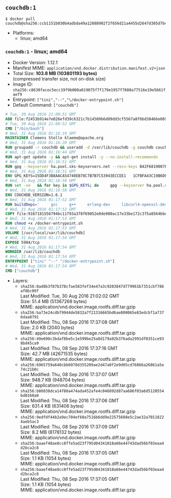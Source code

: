 ## `couchdb:1`

```console
$ docker pull couchdb@sha256:ccb1151b030b4adbda49a12088902f2f656d21a4455d2647d305d7b4875e748b
```

-	Platforms:
	-	linux; amd64

### `couchdb:1` - linux; amd64

-	Docker Version: 1.12.1
-	Manifest MIME: `application/vnd.docker.distribution.manifest.v2+json`
-	Total Size: **103.8 MB (103801193 bytes)**  
	(compressed transfer size, not on-disk size)
-	Image ID: `sha256:c8630facec5ecc19f9b008a019075f7f179e1957f7880a77516e19e5661faef9`
-	Entrypoint: `["tini","--","\/docker-entrypoint.sh"]`
-	Default Command: `["couchdb"]`

```dockerfile
# Tue, 30 Aug 2016 21:00:51 GMT
ADD file:f2453b914e7e026efd39c6321c7b14509b6d09dd3cf5567a8f6bd38466e06954 in / 
# Tue, 30 Aug 2016 21:00:52 GMT
CMD ["/bin/bash"]
# Wed, 31 Aug 2016 01:16:19 GMT
MAINTAINER Clemens Stolle klaemo@apache.org
# Wed, 31 Aug 2016 01:16:20 GMT
RUN groupadd -r couchdb && useradd -d /var/lib/couchdb -g couchdb couchdb
# Wed, 31 Aug 2016 01:16:44 GMT
RUN apt-get update -y && apt-get install -y --no-install-recommends     ca-certificates     curl     erlang-nox     libicu52     libmozjs185-1.0     libnspr4     libnspr4-0d   && rm -rf /var/lib/apt/lists/*
# Wed, 31 Aug 2016 01:16:51 GMT
RUN gpg --keyserver ha.pool.sks-keyservers.net --recv-keys B42F6819007F00F88E364FD4036A9C25BF357DD4   && curl -o /usr/local/bin/gosu -fSL "https://github.com/tianon/gosu/releases/download/1.7/gosu-$(dpkg --print-architecture)"   && curl -o /usr/local/bin/gosu.asc -fSL "https://github.com/tianon/gosu/releases/download/1.7/gosu-$(dpkg --print-architecture).asc"   && gpg --verify /usr/local/bin/gosu.asc   && rm /usr/local/bin/gosu.asc   && chmod +x /usr/local/bin/gosu   && gpg --keyserver ha.pool.sks-keyservers.net --recv-keys 6380DC428747F6C393FEACA59A84159D7001A4E5   && curl -o /usr/local/bin/tini -fSL "https://github.com/krallin/tini/releases/download/v0.9.0/tini"   && curl -o /usr/local/bin/tini.asc -fSL "https://github.com/krallin/tini/releases/download/v0.9.0/tini.asc"   && gpg --verify /usr/local/bin/tini.asc   && rm /usr/local/bin/tini.asc   && chmod +x /usr/local/bin/tini
# Wed, 31 Aug 2016 01:16:51 GMT
ENV GPG_KEYS=15DD4F3B8AACA54740EB78C7B7B7C53943ECCEE1   1CFBFA43C19B6DF4A0CA3934669C02FFDF3CEBA3   25BBBAC113C1BFD5AA594A4C9F96B92930380381   4BFCA2B99BADC6F9F105BEC9C5E32E2D6B065BFB   5D680346FAA3E51B29DBCB681015F68F9DA248BC   7BCCEB868313DDA925DF1805ECA5BCB7BB9656B0   C3F4DFAEAD621E1C94523AEEC376457E61D50B88   D2B17F9DA23C0A10991AF2E3D9EE01E47852AEE4   E0AF0A194D55C84E4A19A801CDB0C0F904F4EE9B
# Wed, 31 Aug 2016 01:16:58 GMT
RUN set -xe   && for key in $GPG_KEYS; do     gpg --keyserver ha.pool.sks-keyservers.net --recv-keys "$key";   done
# Wed, 31 Aug 2016 01:16:58 GMT
ENV COUCHDB_VERSION=1.6.1
# Wed, 31 Aug 2016 01:17:52 GMT
RUN buildDeps='     gcc     g++     erlang-dev     libcurl4-openssl-dev     libicu-dev     libmozjs185-dev     libnspr4-dev     make   '   && apt-get update && apt-get install -y --no-install-recommends $buildDeps   && curl -fSL http://apache.osuosl.org/couchdb/source/$COUCHDB_VERSION/apache-couchdb-$COUCHDB_VERSION.tar.gz -o couchdb.tar.gz   && curl -fSL https://www.apache.org/dist/couchdb/source/$COUCHDB_VERSION/apache-couchdb-$COUCHDB_VERSION.tar.gz.asc -o couchdb.tar.gz.asc   && gpg --verify couchdb.tar.gz.asc   && mkdir -p /usr/src/couchdb   && tar -xzf couchdb.tar.gz -C /usr/src/couchdb --strip-components=1   && cd /usr/src/couchdb   && ./configure --with-js-lib=/usr/lib --with-js-include=/usr/include/mozjs   && make && make install   && apt-get purge -y --auto-remove $buildDeps   && rm -rf /var/lib/apt/lists/* /usr/src/couchdb /couchdb.tar.gz*   && chown -R couchdb:couchdb     /usr/local/lib/couchdb /usr/local/etc/couchdb     /usr/local/var/lib/couchdb /usr/local/var/log/couchdb /usr/local/var/run/couchdb   && chmod -R g+rw     /usr/local/lib/couchdb /usr/local/etc/couchdb     /usr/local/var/lib/couchdb /usr/local/var/log/couchdb /usr/local/var/run/couchdb   && mkdir -p /var/lib/couchdb   && sed -e 's/^bind_address = .*$/bind_address = 0.0.0.0/' -i /usr/local/etc/couchdb/default.ini   && sed -e 's!/usr/local/var/log/couchdb/couch.log$!/dev/null!' -i /usr/local/etc/couchdb/default.ini
# Wed, 31 Aug 2016 01:17:52 GMT
COPY file:9167181556794bc11f93a378f69052e0de980ac17e33be172c375a8564bbe89a in / 
# Wed, 31 Aug 2016 01:17:53 GMT
RUN chmod +x /docker-entrypoint.sh
# Wed, 31 Aug 2016 01:17:53 GMT
VOLUME [/usr/local/var/lib/couchdb]
# Wed, 31 Aug 2016 01:17:54 GMT
EXPOSE 5984/tcp
# Wed, 31 Aug 2016 01:17:54 GMT
WORKDIR /var/lib/couchdb
# Wed, 31 Aug 2016 01:17:54 GMT
ENTRYPOINT ["tini" "--" "/docker-entrypoint.sh"]
# Wed, 31 Aug 2016 01:17:54 GMT
CMD ["couchdb"]
```

-	Layers:
	-	`sha256:8ad8b3f87b378cfae583fef34e47a3c9203847d779961b7351cbf786af0bc09f`  
		Last Modified: Tue, 30 Aug 2016 21:02:02 GMT  
		Size: 51.4 MB (51367268 bytes)  
		MIME: application/vnd.docker.image.rootfs.diff.tar.gzip
	-	`sha256:ba73e24cdbf9944de5832a7f21316665bd6ae800065e83edcbf1a7376daa8791`  
		Last Modified: Thu, 08 Sep 2016 17:37:08 GMT  
		Size: 2.0 KB (2040 bytes)  
		MIME: application/vnd.docker.image.rootfs.diff.tar.gzip
	-	`sha256:49e690c3bdaf8be5c1e599be25a0d179a92b376ada2991df0351ce938bd45ca9`  
		Last Modified: Thu, 08 Sep 2016 17:37:16 GMT  
		Size: 42.7 MB (42671535 bytes)  
		MIME: application/vnd.docker.image.rootfs.diff.tar.gzip
	-	`sha256:6965759a640cbb6970d355209ae2d47a0f2e9d05cd76866a26861a5e74c21b0c`  
		Last Modified: Thu, 08 Sep 2016 17:37:07 GMT  
		Size: 948.7 KB (948704 bytes)  
		MIME: application/vnd.docker.image.rootfs.diff.tar.gzip
	-	`sha256:b86038dca14f88a474ada452afe4c046892d87aa686f03a6d5120554bd8160a8`  
		Last Modified: Thu, 08 Sep 2016 17:37:06 GMT  
		Size: 631.4 KB (631406 bytes)  
		MIME: application/vnd.docker.image.rootfs.diff.tar.gzip
	-	`sha256:9edfdf44b2a9ec704ef60a7516b6dd9e22575608e5c2ae32a70118224aeb5ac3`  
		Last Modified: Thu, 08 Sep 2016 17:37:09 GMT  
		Size: 8.2 MB (8178132 bytes)  
		MIME: application/vnd.docker.image.rootfs.diff.tar.gzip
	-	`sha256:baaef48ae8cc8ffe5ad23f795d04341018a66e44743dad56bf03eaa4d2bca2c8`  
		Last Modified: Thu, 08 Sep 2016 17:37:05 GMT  
		Size: 1.1 KB (1054 bytes)  
		MIME: application/vnd.docker.image.rootfs.diff.tar.gzip
	-	`sha256:baaef48ae8cc8ffe5ad23f795d04341018a66e44743dad56bf03eaa4d2bca2c8`  
		Last Modified: Thu, 08 Sep 2016 17:37:05 GMT  
		Size: 1.1 KB (1054 bytes)  
		MIME: application/vnd.docker.image.rootfs.diff.tar.gzip
